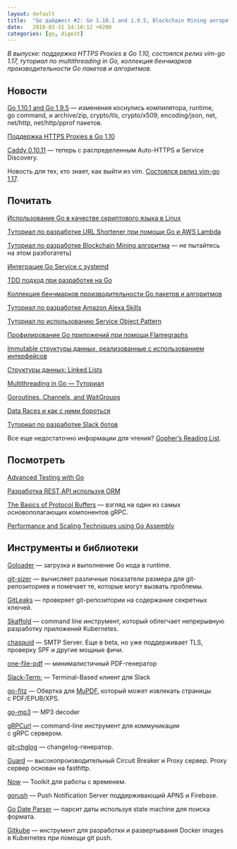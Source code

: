 ```yaml
---
layout: default
title:  "Go дайджест #2: Go 1.10.1 and 1.9.5, Blockchain Mining алгоритм, разработка Slack-ботов"
date:   2018-03-31 14:10:12 +0200
categories: [go, digest]
---
```


_В выпуске: поддержка HTTPS Proxies в Go 1.10, состоялся релиз <nobr>vim-go</nobr> 1.17, туториал по multithreading in Go, коллекция бенчмарков производительности Go пакетов и алгоритмов._

## Новости

[Go 1.10.1 and Go 1.9.5](https://groups.google.com/forum/#!msg/golang-announce/IkPkOF8JqLs/TFBbWHJYAwAJ) — изменения коснулись компилятора, runtime, go command, и archive/zip, crypto/tls, crypto/x509, encoding/json, net, net/http, net/http/pprof пакетов.

[Поддержка HTTPS Proxies в Go 1.10](https://medium.com/@mlowicki/https-proxies-support-in-go-1-10-b956fb501d6b)

[Caddy 0.10.11](https://caddyserver.com/blog/caddy-0_10_11-released) — теперь с распределенным Auto-HTTPS и Service Discovery.

Новость для тех, кто знает, как выйти из vim. [Состоялся релиз <nobr>vim-go</nobr> 1.17](https://github.com/fatih/vim-go/releases/tag/v1.17).

## Почитать

[Использование Go в качестве скриптового языка в Linux](https://blog.cloudflare.com/using-go-as-a-scripting-language-in-linux/)

[Туториал по разработке URL Shortener при помощи Go и AWS Lambda](https://outcrawl.com/go-url-shortener-lambda/)

[Туториал по разработке Blockchain Mining алгоритма](https://medium.com/@mycoralhealth/code-your-own-blockchain-mining-algorithm-in-go-82c6a71aba1f) — не пытайтесь на этом разбогатеть)

[Интеграция Go Service с systemd](https://vincent.bernat.im/en/blog/2017-systemd-golang)

[TDD подход при разработке на Go](https://github.com/quii/learn-go-with-tests)

[Коллекция бенчмарков производительности Go пакетов и алгоритмов](https://stackimpact.com/blog/practical-golang-benchmarks/)

[Туториал по разработке Amazon Alexa Skills](https://medium.com/@amalec/alexa-skills-with-go-54db0c21e758)

[Туториал по использованию Service Object Pattern](https://www.calhoun.io/using-the-service-object-pattern-in-go/)

[Профилирование Go приложений при помощи Flamegraphs](http://brendanjryan.com/golang/profiling/2018/02/28/profiling-go-applications.html)

[Immutable структуры данных, реализованные с использованием интерфейсов](https://blog.merovius.de/2018/02/25/persistent_datastructures_with_go.html)

[Структуры данных: Linked Lists](https://ieftimov.com/golang-datastructures-linked-lists)

[Multithreading in Go — Туториал](https://pragmacoders.com/multithreading-go-tutorial/)

[Goroutines, Channels, and WaitGroups](https://www.danmrichards.com/blog/2018/03/26/goroutines-channels-and-waitgroups/)

[Data Races и как с ними бороться](https://www.sohamkamani.com/blog/2018/02/18/golang-data-race-and-how-to-fix-it/)

[Туториал по разработке Slack ботов](https://x-team.com/blog/writing-slackbots-with-goroutines/)

Все еще недостаточно информации для чтения? [Gopher’s Reading List](https://github.com/enocom/gopher-reading-list).

## Посмотреть

[Advanced Testing with Go](https://www.youtube.com/watch?v=yszygk1cpEc)

[Разработка REST API используя ORM](https://www.youtube.com/watch?v=VAGodyl84OY)

[The Basics of Protocol Buffers](https://www.youtube.com/watch?v=_jQ3i_fyqGA) — взгляд на один из самых основополагающих компонентов gRPC.

[Performance and Scaling Techniques using Go Assembly](https://www.youtube.com/watch?v=HdDOnJKyjhc)

## Инструменты и библиотеки

[Goloader](https://github.com/dearplain/goloader) — загрузка и выполнение Go кода в runtime.

[git-sizer](https://github.com/github/git-sizer) — вычисляет различные показатели размера для git-репозиториев и помечает те, которые могут вызвать проблемы.

[GitLeaks](https://github.com/zricethezav/gitleaks) — проверяет git-репозитории на содержание секретных ключей.

[Skaffold](https://github.com/GoogleCloudPlatform/skaffold) — command line инструмент, который облегчает непрерывную разработку приложений Kubernetes.

[chasquid](https://blitiri.com.ar/p/chasquid/) — SMTP Server. Еще в beta, но уже поддерживает TLS, проверку SPF и другие мощные фичи.

[one-file-pdf](https://github.com/balacode/one-file-pdf) — минималистичный PDF-генератор

[Slack-Term:](https://github.com/erroneousboat/slack-term) — Terminal-Based клиент для Slack

[go-fitz](https://github.com/gen2brain/go-fitz) — Обертка для [MuPDF](https://mupdf.com/), который может извлекать страницы с PDF/EPUB/XPS.

[go-mp3](https://github.com/hajimehoshi/go-mp3) — MP3 decoder

[gRPCurl](https://github.com/fullstorydev/grpcurl) — сommand-line инструмент для коммуникации с gRPC сервером.

[git-chglog](https://github.com/git-chglog/git-chglog) — сhangelog-генератор.

[Guard](https://github.com/jiajunhuang/guard) — высокопроизводительный Circuit Breaker и Proxy сервер. Proxy сервер основан на fasthttp.

[Now](https://github.com/jinzhu/now) — Toolkit для работы с временем.

[gorush](https://github.com/appleboy/gorush) — Push Notification Server поддерживающий APNS и Firebase.

[Go Date Parser](https://github.com/araddon/dateparse) — парсит даты используя state machine для поиска формата.

[Gitkube](https://github.com/hasura/gitkube) — инструмент для разработки и развертывания Docker images в Kubernetes при помощи git push.
